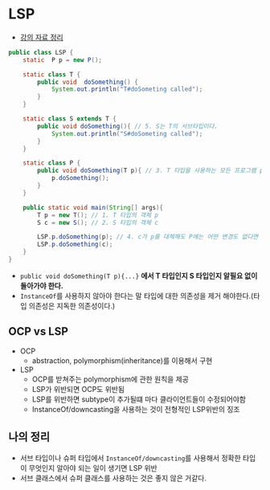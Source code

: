 # LSP

* [강의 자료 정리](https://www.youtube.com/watch?v=OfVwuWJSHOY)


```JAVA
public class LSP {
    static  P p = new P();

    static class T {
        public void  doSomething() {
            System.out.println("T#doSometing called");
        }
    }

    static class S extends T {
        public void doSomething(){ // 5. S는 T의 서브타입이다.
            System.out.println("S#doSometing called");
        }
    }

    static class P {
        public void doSomething(T p){ // 3. T 타입을 사용하는 모든 프로그램 p에서
            p.doSomething();
        }
    }

    public static void main(String[] args){
        T p = new T(); // 1. T 타입의 객체 p
        S c = new S(); // 2. S 타입의 객체 c

        LSP.p.doSomething(p); // 4. c가 p를 대체해도 P에는 어떤 변경도 없다면
        LSP.p.doSomething(c);
    }
}
```

* `public void doSomething(T p){...}` **에서 T 타입인지 S 타입인지 알필요 없이 돌아가야 한다.**
* `InstanceOf`를 사용하지 않아야 한다는 말 타입에 대한 의존성을 제거 해야한다.(타입 의존성은 지독한 의존성이다.)

## OCP vs LSP
* OCP
  - abstraction, polymorphism(inheritance)를 이용해서 구현
* LSP
  - OCP를 받쳐주는 polymorphism에 관한 원칙을 제공
  - LSP가 위반되면 OCP도 위반됨
  - LSP를 위반하면 subtype이 추가될떄 마다 클라이언트들이 수정되어야함
  - InstanceOf/downcasting을 사용하는 것이 전형적인 LSP위반의 징조

## 나의 정리
* 서브 타입이나 슈퍼 타입에서 `InstanceOf/downcasting`를 사용해서 정확한 타입이 무엇인지 알아야 되는 일이 생기면 LSP 위반
* 서브 클래스에서 슈퍼 클래스를 사용하는 것은 좋지 않은 거같다.
